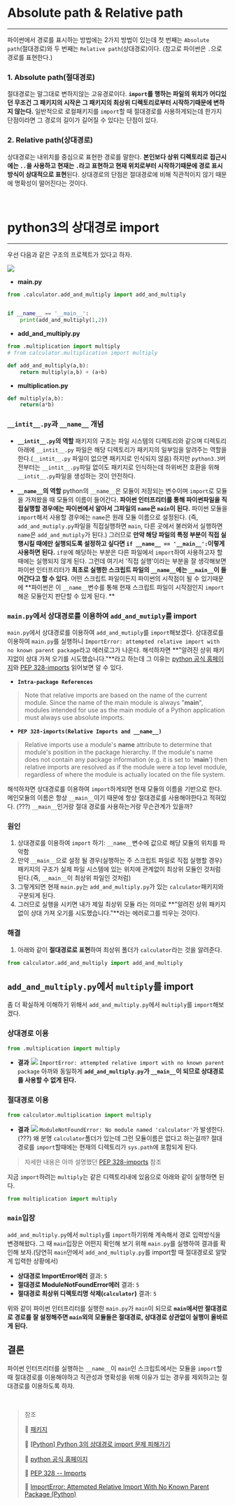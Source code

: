 # Absolute path & Relative path
---

파이썬에서 경로를 표시하는 방법에는 2가지 방법이 있는데 첫 번째는 `Absolute path`(절대경로)와 두 번째는 `Relative path`(상대경로)이다. (참고로 파이썬은 `.`으로 경로를 표현한다.)

### 1. Absolute path(절대경로)
절대경로는 말그대로 변하지않는 고유경로이다.  **`import`를 행하는 파일의 위치가 어디있던 무조건 그 패키지의 시작은 그 패키지의 최상위 디렉토리로부터 시작하기때문에 변하지 않는다.** 일반적으로 로컬패키지를 `import`할 때 절대경로를 사용하게되는데 한가지 단점이라면 그 경로의 길이가 길어질 수 있다는 단점이 있다.

### 2. Relative path(상대경로)
상대경로는 내위치를 중심으로 표현한 경로를 말한다. **본인보다 상위 디렉토리로 접근시에는 `..`을 사용하고 현재는 `.`라고 표현하고 현재 위치로부터 시작하기때문에 경로 표시방식이 상대적으로 표현**된다. 상대경로의 단점은 절대경로에 비해 직관적이지 않기 때문에 명확성이 떨어진다는 것이다.

<br/>

# python3의 상대경로 import
---

우선 다음과 같은 구조의 프로젝트가 있다고 하자.

![](https://images.velog.io/images/anjaekk/post/b9e7cd05-0925-4b65-8a7d-8856514ca75e/image.png)

- **main.py**
```python
from .calculator.add_and_multiply import add_and_multiply


if __name__ == '__main__':
    print(add_and_multiply(1,2))
```

- **add_and_multiply.py**
```python
from .multiplication import multiply
# from calculator.multiplication import multiply

def add_and_multiply(a,b):
    return multiply(a,b) + (a+b)
```

- **multiplication.py**
```python
def multiply(a,b):
    return(a*b)
```

### `__intit__.py`과 `__name__` 개념

- **`__intit__.py`의 역할**
패키지의 구조는 파일 시스템의 디렉토리와 같으며 디렉토리 아래에  `__intit__.py` 파일은 해당 디렉토리가 패키지의 일부임을 알려주는 역할을 한다.(`__intit__.py` 파일이 없으면 패키지로 인식되지 않음) 하지만 `python3.3`버전부터는 `__intit__.py`파일 없이도 패키지로 인식하는데 하위버전 호환을 위해 `__intit__.py`파일을 생성하는 것이 안전하다.

- **`__name__`의 역할**
python의 `__name__`은 모듈이 저장되는 변수이며 `import`로 모듈을 가져왔을 때 모듈의 이름이 들어간다. **파이썬 인터프리터를 통해 파이썬파일을 직접실행할 경우에는 파이썬에서 알아서 그파일의 `name`은 `main`이 된다.** 파이썬 모듈을 `import`해서 사용할 경우에는 `name`은 원래 모듈 이름으로 설정된다. (즉, `add_and_mutiply.py`파일을 직접실행하면 `main`, 다른 곳에서 불러와서 실행하면 `name`은 `add_and_mutiply`가 된다.) 그러므로 **만약 해당 파일의 특정 부분이 직접 실행시킬 때에만 실행되도록 설정하고 싶다면 `if __name__ == '__main__':`이렇게 사용하면 된다.** `if문`에 해당하는 부분은 다른 파일에서 `import`하여 사용하고자 할때에는 실행되지 않게 된다. 그런데 여기서 '직접 실행'이라는 부분을 잘 생각해보면 파이썬 인터프리터가 **최초로 실행한 스크립트 파일의 `__name__`에는 `__main__`이 들어간다고 할 수 있다.** 어떤 스크립트 파일이든지 파이썬의 시작점이 될 수 있기때문에 **파이썬은 이  `__name__`변수를 통해 현재 스크립트 파일이 시작점인지 `import`해온 모듈인지 판단할 수 있게 된다. **

### `main.py`에서 상대경로를 이용하여 `add_and_mutiply`를 import
`main.py`에서 상대경로를 이용하여 `add_and_mutiply`를 `import`해보겠다. 상대경로를 이용하여 `main.py`를 실행하니 `ImportError: attempted relative import with no known parent package`라고 에러로그가 나온다. 해석하자면 **"알려진 상위 패키지없이 상대 가져 오기를 시도했습니다."**라고 하는데 그 이유는 [python 공식 홈페이지](https://docs.python.org/3/tutorial/modules.html#intra-package-references)와 [PEP 328-imports](https://www.python.org/dev/peps/pep-0328/) 읽어보면 알 수 있다. 

- **`Intra-package References`**
> Note that relative imports are based on the name of the current module. Since the name of the main module is always "__main__", modules intended for use as the main module of a Python application must always use absolute imports.

- **`PEP 328-imports(Relative Imports and __name__)`**
> Relative imports use a module's __name__ attribute to determine that module's position in the package hierarchy. If the module's name does not contain any package information (e.g. it is set to '__main__') then relative imports are resolved as if the module were a top level module, regardless of where the module is actually located on the file system.

해석하자면 상대경로를 이용하여 `import`하게되면 현재 모듈의 이름을 기반으로 한다. 메인모듈의 이름은 항상 `__main__`이기 때문에 항상 절대경로를 사용해야한다고 적혀있다. (???) `__main__`인거랑 절대 경로를 사용하는거랑 무슨관계가 있을까? 

### 원인
1. 상대경로를 이용하여 `import` 하기: `__name__`변수에 값으로 해당 모듈의 위치를 파악함
2. 만약 `__main__`으로 설정 될 경우(실행하는 주 스크립트 파일로 직접 실행할 경우) 패키지의 구조가 실제 파일 시스템에 있는 위치에 관계없이 최상위 모듈인 것처럼 된다.(즉, `__main__`이 최상위 파일인 것처럼)
3. 그렇게되면 현재 `main.py`는 `add_and_multiply.py`가 있는 `calculator`패키지와 구분되게 된다.
4. 그러므로 실행을 시키면 내가 제일 최상위 모듈 라는 의미로 **"알려진 상위 패키지없이 상대 가져 오기를 시도했습니다."**라는 에러로그를 띄우는 것이다.

### 해결
1. 아래와 같이 **절대경로로 표현**하여 최상위 폴더가 `calculator`라는 것을 알려준다.
```python
from calculator.add_and_multiply import add_and_multiply
```

## `add_and_multiply.py`에서 `multiply`를 import
좀 더 확실하게 이해하기 위해서 `add_and_multiply.py`에서 `multiply`를 `import`해보겠다. 

### 상대경로 이용
```python
from .multiplication import multiply
```
- **결과**
![](https://images.velog.io/images/anjaekk/post/23ca217f-191e-4f26-8051-f0df0f7b3c90/image.png)
`ImportError: attempted relative import with no known parent package` 아까와 동일하게 **`add_and_multiply.py`가 `__main__`이 되므로 상대경로를 사용할 수 없게 된다.**

### 절대경로 이용
```python
from calculator.multiplication import multiply
```

- **결과**
![](https://images.velog.io/images/anjaekk/post/79a7c2d8-8061-4960-b932-259fbb793a65/image.png)
`ModuleNotFoundError: No module named 'calculator'`가 발생한다. (???) 왜 분명 `calculator`폴더가 있는데 그런 모듈이름은 없다고 하는걸까? 절대경로를 `import`할때에는 현재의 디렉토리가 `sys.path`에 포함되게 된다. 
>자세한 내용은 아까 설명했던 [PEP 328-imports](https://www.python.org/dev/peps/pep-0328/) 참조

지금 `import`하려는 `multiply`는 같은 디렉토리내에 있음으로 아래와 같이 실행하면 된다.
```python
from multiplication import multiply
```

### `main`입장
`add_and_multiply.py`에서 `multiply`를 `import`하기위해 계속해서 경로 입력방식을 변경해왔다. 그 때 `main`입장은 어떤지 확인해 보기 위해 `main.py`를 실행하여 결과를 확인해 보자.(당연히 `main`안에서 `add_and_multiply.py`를 import할 때 절대경로로 알맞게 입력한 상황에서)

- **상대경로 ImportError에러**
결과: `5`
- **절대경로 ModuleNotFoundError에러**
결과: `5`
- **절대경로 최상위 디렉토리명 삭제(`calculator`)**
결과: `5`

위와 같이 파이썬 인터프리터를 실행한 `main.py`가 `main`이 되므로 **`main`에서만 절대경로로 경로를 잘 설정해주면 `main`외의 모듈들은 절대경로, 상대경로 상관없이 실행이 올바르게 된다.**


## 결론
파이썬 인터프리터를 실행하는 `__name__`이 `main`인 스크립트에서는 모듈을 `import`할 때 절대경로를 이용해야하고 직관성과 명확성을 위해 이유가 있는 경우를 제외하고는 절대경로를 이용하도록 하자. 

<br/>

> 참조
> 
>🔗 [패키지](https://wikidocs.net/1418)
>
>🔗 [[Python] Python 3의 상대경로 import 문제 피해가기](https://blog.potados.com/dev/python3-import/)
>
>🔗 [python 공식 홈페이지](https://docs.python.org/3/tutorial/modules.html#intra-package-references)
>
>🔗 [PEP 328 -- Imports](https://www.python.org/dev/peps/pep-0328/)
>
>🔗 [ImportError: Attempted Relative Import With No Known Parent Package (Python)](https://techwithtech.com/importerror-attempted-relative-import-with-no-known-parent-package/)
